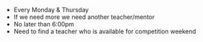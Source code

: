 - Every Monday & Thursday
- If we need more we need another teacher/mentor
- No later than 6:00pm
- Need to find a teacher who is available for competition weekend